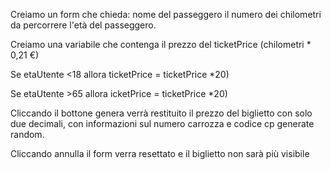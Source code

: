 Creiamo un form che chieda:
nome del passeggero
il numero dei chilometri da percorrere
l'età del passeggero.

Creiamo una variabile che contenga il prezzo del ticketPrice (chilometri * 0,21 €)

Se etaUtente <18 allora ticketPrice = ticketPrice *20)

Se etaUtente >65 allora icketPrice = ticketPrice *20)

Cliccando il bottone genera verrà restituito il prezzo del biglietto con solo due decimali, con informazioni sul numero carrozza e codice cp generate random. 

Cliccando annulla il form verra resettato e il biglietto non sarà più visibile